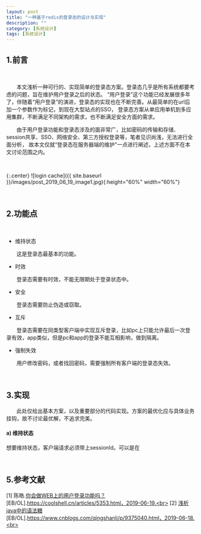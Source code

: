 ```yaml
---
layout: post
title: "一种基于redis的登录态的设计与实现"
description: ""
category: [系统设计]
tags: [系统设计]
---
```

<link rel="stylesheet" href="{{ site.baseurl }}/css/pygments.css">

## 1.前言

<br>

&#160; &#160; &#160; &#160;本文浅析一种可行的、实现简单的登录态方案。登录态几乎是所有系统都要考虑的问题，旨在维护用户登录之后的状态。
“用户登录”这个功能已经发展很多年了，伴随着“用户登录”的演进，登录态的实现也在不断完善。从最简单的在url后加一个参数作为标记，到现在大型站点的SSO，
登录态方案从单应用单机到多应用集群，不断满足不同架构的需求，也不断满足安全方面的需求。

&#160; &#160; &#160; &#160;由于用户登录功能和登录态涉及的面非常广，比如密码的传输和存储、session共享、SSO、网络安全、第三方授权登录等，笔者见识尚浅，无法进行全面分析，
故本文仅就“登录态在服务器端的维护”一点进行阐述，上述方面不在本文讨论范围之内。

<br>

{:.center}
![login cache]({{ site.baseurl }}/images/post_2019_06_19_image1.jpg){:height="60%" width="60%"}

<br>

<!-- more -->

## 2.功能点

<br>

* 维持状态

&#160; &#160; &#160; &#160;这是登录态最基本的功能。

* 时效

&#160; &#160; &#160; &#160;登录态需要有时效，不能无限期处于登录状态中。

* 安全

&#160; &#160; &#160; &#160;登录态需要防止伪造或窃取。

* 互斥

&#160; &#160; &#160; &#160;登录态需要在同类型客户端中实现互斥登录，比如pc上只能允许最后一次登录有效，app类似，但是pc和app的登录不能互相影响，做到隔离。

* 强制失效

&#160; &#160; &#160; &#160;用户修改密码，或者找回密码，需要强制所有客户端的登录态失效。

<br>

## 3.实现

&#160; &#160; &#160; &#160;此处仅给出基本方案，以及重要部分的代码实现。方案的最优化应与具体业务挂钩，故不讨论最优解，不追求完美。

#### a) 维持状态

想要维持状态，客户端请求必须带上sessionId。可以是在

<br>

## 5.参考文献

[1] 陈皓.[你会做WEB上的用户登录功能吗？](https://coolshell.cn/articles/5353.html)[EB/OL].https://coolshell.cn/articles/5353.html，2019-06-19.<br>
[2] [浅析java中的语法糖](https://www.cnblogs.com/qingshanli/p/9375040.html)[EB/OL].https://www.cnblogs.com/qingshanli/p/9375040.html，2019-06-18.<br>